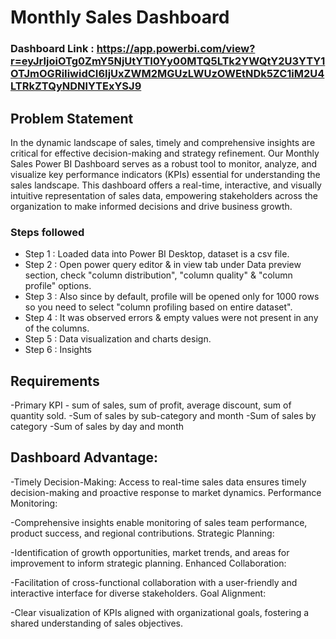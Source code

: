 
# Monthly Sales Dashboard

### Dashboard Link : https://app.powerbi.com/view?r=eyJrIjoiOTg0ZmY5NjUtYTI0Yy00MTQ5LTk2YWQtY2U3YTY1OTJmOGRiIiwidCI6IjUxZWM2MGUzLWUzOWEtNDk5ZC1iM2U4LTRkZTQyNDNlYTExYSJ9

## Problem Statement

In the dynamic landscape of sales, timely and comprehensive insights are critical for effective decision-making and strategy refinement. Our Monthly Sales Power BI Dashboard serves as a robust tool to monitor, analyze, and visualize key performance indicators (KPIs) essential for understanding the sales landscape. This dashboard offers a real-time, interactive, and visually intuitive representation of sales data, empowering stakeholders across the organization to make informed decisions and drive business growth.


### Steps followed 

- Step 1 : Loaded data into Power BI Desktop, dataset is a csv file.
- Step 2 : Open power query editor & in view tab under Data preview section, check "column distribution", "column quality" & "column profile" options.
- Step 3 : Also since by default, profile will be opened only for 1000 rows so you need to select "column profiling based on entire dataset".
- Step 4 : It was observed errors & empty values were not present in any of the columns. 
- Step 5 : Data visualization and charts design.
- Step 6 : Insights 
           

## Requirements 

-Primary KPI - sum of sales, sum of profit, average discount, sum of quantity sold.
-Sum of sales by sub-category and month
-Sum of sales by category
-Sum of sales by day and month


## Dashboard Advantage:

-Timely Decision-Making: Access to real-time sales data ensures timely decision-making and proactive response to market dynamics.
Performance Monitoring:

-Comprehensive insights enable monitoring of sales team performance, product success, and regional contributions.
Strategic Planning:

-Identification of growth opportunities, market trends, and areas for improvement to inform strategic planning.
Enhanced Collaboration:

-Facilitation of cross-functional collaboration with a user-friendly and interactive interface for diverse stakeholders.
Goal Alignment:

-Clear visualization of KPIs aligned with organizational goals, fostering a shared understanding of sales objectives.
